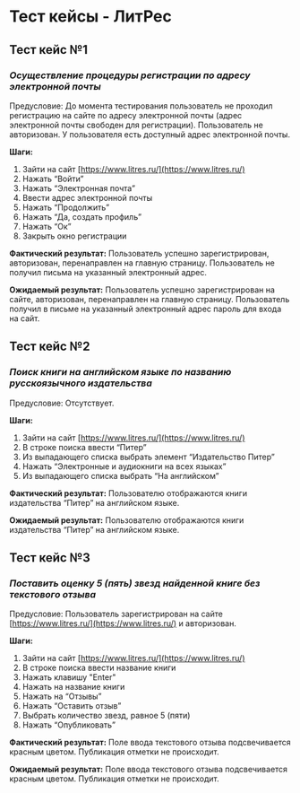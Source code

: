 # Тест кейсы - ЛитРес

## Тест кейс №1

### *Осуществление процедуры регистрации по адресу электронной почты*

Предусловие: До момента тестирования пользователь не проходил регистрацию на сайте по адресу электронной почты (адрес электронной почты свободен для регистрации). Пользователь не авторизован. У пользователя есть доступный адрес электронной почты.

**Шаги:**

1. Зайти на сайт [https://www.litres.ru/](https://www.litres.ru/)
2. Нажать “Войти”
3. Нажать “Электронная почта”
4. Ввести адрес электронной почты
5. Нажать “Продолжить”
6. Нажать “Да, создать профиль”
7. Нажать “Ок”
8. Закрыть окно регистрации

**Фактический результат:** Пользователь успешно зарегистрирован, авторизован, перенаправлен на главную страницу. Пользователь не получил письма на указанный электронный адрес. 

**Ожидаемый результат:** Пользователь успешно зарегистрирован на сайте, авторизован, перенаправлен на главную страницу. Пользователь получил в письме на указанный электронный адрес пароль для входа на сайт.


## Тест кейс №2

### *Поиск книги на английском языке по названию русскоязычного издательства*

Предусловие: Отсутствует.

**Шаги:** 

1. Зайти на сайт [https://www.litres.ru/](https://www.litres.ru/)
2. В строке поиска ввести “Питер”
3. Из выпадающего списка выбрать элемент “Издательство Питер”
4. Нажать “Электронные и аудиокниги на всех языках”
5. Из выпадающего списка выбрать “На английском”

**Фактический результат:** Пользователю отображаются книги издательства “Питер” на английском языке.

**Ожидаемый результат:** Пользователю отображаются книги издательства “Питер” на английском языке.


## Тест кейс №3

### *Поставить оценку 5 (пять) звезд найденной книге без текстового отзыва*

Предусловие: Пользователь зарегистрирован на сайте [https://www.litres.ru/](https://www.litres.ru/) и авторизован.

**Шаги:** 

1. Зайти на сайт [https://www.litres.ru/](https://www.litres.ru/)
2. В строке поиска ввести название книги
3. Нажать клавишу "Enter"
4. Нажать на название книги
5. Нажать на “Отзывы” 
6. Нажать “Оставить отзыв”
7. Выбрать количество звезд, равное 5 (пяти)
8. Нажать “Опубликовать”

**Фактический результат:** Поле ввода текстового отзыва подсвечивается красным цветом. Публикация отметки не происходит.

**Ожидаемый результат:** Поле ввода текстового отзыва подсвечивается красным цветом. Публикация отметки не происходит.
